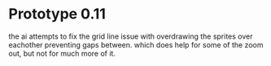 
# Prototype 0.11
the ai attempts to fix the grid line issue with overdrawing the sprites over eachother preventing gaps between. which does help for some of the zoom out, but not for much more of it.